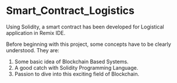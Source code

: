# Smart_Contract_Logistics
Using Solidity, a smart contract has been developed for Logistical application in Remix IDE. 

Before beginning with this project, some concepts have to be clearly understood.
They are:

1. Some basic idea of Blockchain Based Systems.
2. A good catch with Solidity Programming Language.
3. Passion to dive into this exciting field of Blockchain.
